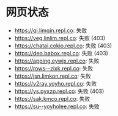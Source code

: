 # 网页状态
- https://qi.limqin.repl.co: 失败
- https://veg.linlim.repl.co: 失败 (403)
- https://chatai.cokio.repl.co: 失败 (403)
- https://deo.babox.repl.co: 失败 (403)
- https://apping.eywjx.repl.co: 失败
- https://rows--zixk.repl.co: 失败
- https://jsn.limkon.repl.co: 失败
- https://v2ray.yoyho.repl.co: 失败
- https://ys.pyxzp.repl.co: 失败 (403)
- https://sak.kmco.repl.co: 失败
- https://su--yoyholee.repl.co: 失败
